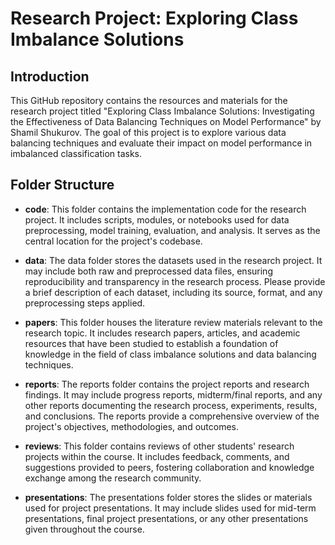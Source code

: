 # Research Project: Exploring Class Imbalance Solutions

## Introduction
This GitHub repository contains the resources and materials for the research project titled 
"Exploring Class Imbalance Solutions: Investigating the Effectiveness of Data Balancing Techniques on Model Performance" by Shamil Shukurov. 
The goal of this project is to explore various data balancing techniques and evaluate their impact on model performance in imbalanced classification tasks.

## Folder Structure

- **code**: This folder contains the implementation code for the research project. 
It includes scripts, modules, or notebooks used for data preprocessing, model training, evaluation, and analysis. 
It serves as the central location for the project's codebase.

- **data**: The data folder stores the datasets used in the research project. 
It may include both raw and preprocessed data files, ensuring reproducibility and transparency in the research process. 
Please provide a brief description of each dataset, including its source, format, and any preprocessing steps applied.

- **papers**: This folder houses the literature review materials relevant to the research topic. 
It includes research papers, articles, and academic resources that have been studied to establish a foundation of knowledge in the field of class imbalance solutions 
and data balancing techniques.

- **reports**: The reports folder contains the project reports and research findings. 
It may include progress reports, midterm/final reports, and any other reports documenting the research process, experiments, results, and conclusions. 
The reports provide a comprehensive overview of the project's objectives, methodologies, and outcomes.

- **reviews**: This folder contains reviews of other students' research projects within the course. 
It includes feedback, comments, and suggestions provided to peers, fostering collaboration and knowledge exchange among the research community.

- **presentations**: The presentations folder stores the slides or materials used for project presentations. 
It may include slides used for mid-term presentations, final project presentations, or any other presentations given throughout the course.

